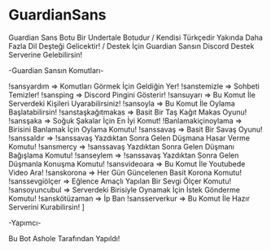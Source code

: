 # GuardianSans
Guardian Sans Botu Bir Undertale Botudur / Kendisi Türkçedir Yakında Daha Fazla Dil Deşteği Gelicektir! / Destek İçin Guardian Sansın Discord Destek Serverine Gelebilirsin!



-Guardian Sansın Komutları-

!sansyardım => Komutları Görmek İçin Geldiğin Yer!
!sanstemizle => Sohbeti Temizler!
!sansping => Discord Pingini Gösterir!
!sansuyarı => Bu Komut İle Serverdeki Kişileri Uyarabilirsiniz!
!sansoyla => Bu Komut İle Oylama Başlatabilirsin!
!sanstaşkağıtmakas => Basit Bir Taş Kağıt Makas Oyunu! 
!sansşaka => Soğuk Şakalar İçin En İyi Komut! 
!Banlamakiçinoylama => Birisini Banlamak İçin Oylama  Komutu!
!sanssavaş => Basit Bir Savaş Oyunu!
!sanssaldır => !sanssavaş Yazdıktan Sonra Gelen Düşmana Hasar Verme Komutu!
!sansmercy => !sanssavaş Yazdıktan Sonra Gelen Düşmanı Bağışlama Komutu!
!sanseylem => !sanssavaş Yazdıktan Sonra Gelen Düşmanla Konuşma Komutu!
!sansvideoara => Bu Komut İle Youtubede Video Ara!
!sanskorona => Her Gün Güncelenen Basit Korona Komutu!
!sanssevgiölçer => Eğlence Amaçlı Yapılan Bir Sevgi Ölçer Komutu!
!sansoyuncubul => Serverdeki Birisiyle Oynamak İçin İstek Gönderme Komutu!
!sanskötüzaman => İp  Ban
!sansserverkur => Bu Komut İle Hazır Serverini Kurabilirsin!
]


-Yapımcı-

Bu Bot Ashole Tarafından Yapıldı!
